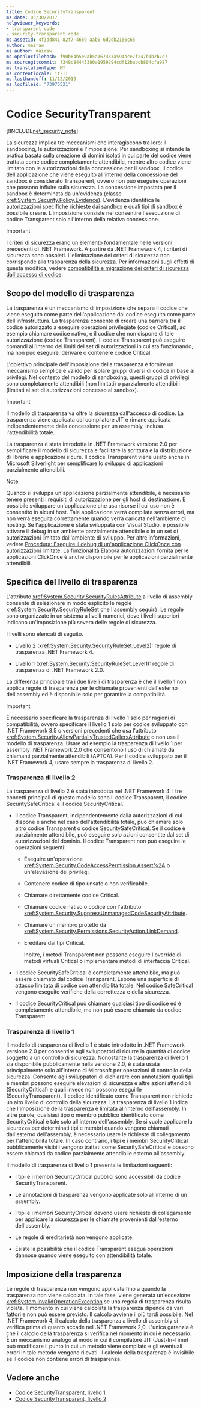 ```yaml
---
title: Codice SecurityTransparent
ms.date: 03/30/2017
helpviewer_keywords:
- transparent code
- security-transparent code
ms.assetid: 4f3dd841-82f7-4659-aab0-6d2db2166c65
author: mairaw
ms.author: mairaw
ms.openlocfilehash: f90b64b5e9ab5a167333a594ace7f247b1b2b7e7
ms.sourcegitcommit: f348c84443380a1959294cdf12babcb804cfa987
ms.translationtype: MT
ms.contentlocale: it-IT
ms.lasthandoff: 11/12/2019
ms.locfileid: "73975521"
---
```

# <a name="security-transparent-code"></a>Codice SecurityTransparent

[!INCLUDE[net_security_note](../../../includes/net-security-note-md.md)]

La sicurezza implica tre meccanismi che interagiscono tra loro: il sandboxing, le autorizzazioni e l'imposizione. Per sandboxing si intende la pratica basata sulla creazione di domini isolati in cui parte del codice viene trattata come codice completamente attendibile, mentre altro codice viene limitato con le autorizzazioni della concessione per il sandbox. Il codice dell'applicazione che viene eseguito all'interno della concessione del sandbox è considerato Transparent, ovvero non può eseguire operazioni che possono influire sulla sicurezza. La concessione impostata per il sandbox è determinata da un'evidenza (classe <xref:System.Security.Policy.Evidence>). L'evidenza identifica le autorizzazioni specifiche richieste dai sandbox e quali tipi di sandbox è possibile creare. L'imposizione consiste nel consentire l'esecuzione di codice Transparent solo all'interno della relativa concessione.

> [!IMPORTANT]
> I criteri di sicurezza erano un elemento fondamentale nelle versioni precedenti di .NET Framework. A partire da .NET Framework 4, i criteri di sicurezza sono obsoleti. L'eliminazione dei criteri di sicurezza non corrisponde alla trasparenza della sicurezza. Per informazioni sugli effetti di questa modifica, vedere [compatibilità e migrazione dei criteri di sicurezza dall'accesso di codice](code-access-security-policy-compatibility-and-migration.md).

## <a name="purpose-of-the-transparency-model"></a>Scopo del modello di trasparenza

La trasparenza è un meccanismo di imposizione che separa il codice che viene eseguito come parte dell'applicazione dal codice eseguito come parte dell'infrastruttura. La trasparenza consente di creare una barriera tra il codice autorizzato a eseguire operazioni privilegiate (codice Critical), ad esempio chiamare codice nativo, e il codice che non dispone di tale autorizzazione (codice Transparent). Il codice Transparent può eseguire comandi all'interno dei limiti del set di autorizzazioni in cui sta funzionando, ma non può eseguire, derivare o contenere codice Critical.

L'obiettivo principale dell'imposizione della trasparenza è fornire un meccanismo semplice e valido per isolare gruppi diversi di codice in base ai privilegi. Nel contesto del modello di sandboxing, questi gruppi di privilegi sono completamente attendibili (non limitati) o parzialmente attendibili (limitati al set di autorizzazioni concesso al sandbox).

> [!IMPORTANT]
> Il modello di trasparenza va oltre la sicurezza dall'accesso di codice. La trasparenza viene applicata dal compilatore JIT e rimane applicata indipendentemente dalla concessione per un assembly, inclusa l'attendibilità totale.

La trasparenza è stata introdotta in .NET Framework versione 2.0 per semplificare il modello di sicurezza e facilitare la scrittura e la distribuzione di librerie e applicazioni sicure. Il codice Transparent viene usato anche in Microsoft Silverlight per semplificare lo sviluppo di applicazioni parzialmente attendibili.

> [!NOTE]
> Quando si sviluppa un'applicazione parzialmente attendibile, è necessario tenere presenti i requisiti di autorizzazione per gli host di destinazione. È possibile sviluppare un'applicazione che usa risorse il cui uso non è consentito in alcuni host. Tale applicazione verrà compilata senza errori, ma non verrà eseguita correttamente quando verrà caricata nell'ambiente di hosting. Se l'applicazione è stata sviluppata con Visual Studio, è possibile attivare il debug in un ambiente parzialmente attendibile o in un set di autorizzazioni limitato dall'ambiente di sviluppo. Per altre informazioni, vedere [Procedura: Eseguire il debug di un'applicazione ClickOnce con autorizzazioni limitate](/visualstudio/deployment/how-to-debug-a-clickonce-application-with-restricted-permissions). La funzionalità Elabora autorizzazioni fornita per le applicazioni ClickOnce è anche disponibile per le applicazioni parzialmente attendibili.

## <a name="specifying-the-transparency-level"></a>Specifica del livello di trasparenza

L'attributo <xref:System.Security.SecurityRulesAttribute> a livello di assembly consente di selezionare in modo esplicito le regole <xref:System.Security.SecurityRuleSet> che l'assembly seguirà. Le regole sono organizzate in un sistema a livelli numerici, dove i livelli superiori indicano un'imposizione più severa delle regole di sicurezza.

I livelli sono elencati di seguito.

- Livello 2 (<xref:System.Security.SecurityRuleSet.Level2>): regole di trasparenza .NET Framework 4.

- Livello 1 (<xref:System.Security.SecurityRuleSet.Level1>): regole di trasparenza di .NET Framework 2.0.

La differenza principale tra i due livelli di trasparenza è che il livello 1 non applica regole di trasparenza per le chiamate provenienti dall'esterno dell'assembly ed è disponibile solo per garantire la compatibilità.

> [!IMPORTANT]
> È necessario specificare la trasparenza di livello 1 solo per ragioni di compatibilità, ovvero specificare il livello 1 solo per codice sviluppato con .NET Framework 3.5 o versioni precedenti che usa l'attributo <xref:System.Security.AllowPartiallyTrustedCallersAttribute> o non usa il modello di trasparenza. Usare ad esempio la trasparenza di livello 1 per assembly .NET Framework 2.0 che consentono l'uso di chiamate da chiamanti parzialmente attendibili (APTCA). Per il codice sviluppato per il .NET Framework 4, usare sempre la trasparenza di livello 2.

### <a name="level-2-transparency"></a>Trasparenza di livello 2

La trasparenza di livello 2 è stata introdotta nel .NET Framework 4. I tre concetti principali di questo modello sono il codice Transparent, il codice SecuritySafeCritical e il codice SecurityCritical.

- Il codice Transparent, indipendentemente dalla autorizzazioni di cui dispone e anche nel caso dell'attendibilità totale, può chiamare solo altro codice Transparent o codice SecuritySafeCritical. Se il codice è parzialmente attendibile, può eseguire solo azioni consentite dal set di autorizzazioni del dominio. Il codice Transparent non può eseguire le operazioni seguenti:

  - Eseguire un'operazione <xref:System.Security.CodeAccessPermission.Assert%2A> o un'elevazione dei privilegi.

  - Contenere codice di tipo unsafe o non verificabile.

  - Chiamare direttamente codice Critical.

  - Chiamare codice nativo o codice con l'attributo <xref:System.Security.SuppressUnmanagedCodeSecurityAttribute>.

  - Chiamare un membro protetto da <xref:System.Security.Permissions.SecurityAction.LinkDemand>.

  - Ereditare dai tipi Critical.

    Inoltre, i metodi Transparent non possono eseguire l'override di metodi virtuali Critical o implementare metodi di interfaccia Critical.

- Il codice SecuritySafeCritical è completamente attendibile, ma può essere chiamato dal codice Transparent. Espone una superficie di attacco limitata di codice con attendibilità totale. Nel codice SafeCritical vengono eseguite verifiche della correttezza e della sicurezza.

- Il codice SecurityCritical può chiamare qualsiasi tipo di codice ed è completamente attendibile, ma non può essere chiamato da codice Transparent.

### <a name="level-1-transparency"></a>Trasparenza di livello 1

Il modello di trasparenza di livello 1 è stato introdotto in .NET Framework versione 2.0 per consentire agli sviluppatori di ridurre la quantità di codice soggetto a un controllo di sicurezza. Nonostante la trasparenza di livello 1 sia disponibile pubblicamente nella versione 2.0, è stata usata principalmente solo all'interno di Microsoft per operazioni di controllo della sicurezza. Consente agli sviluppatori di dichiarare con annotazioni quali tipi e membri possono eseguire elevazioni di sicurezza e altre azioni attendibili (SecurityCritical) e quali invece non possono eseguirle (SecurityTransparent). Il codice identificato come Transparent non richiede un alto livello di controllo della sicurezza. La trasparenza di livello 1 indica che l'imposizione della trasparenza è limitata all'interno dell'assembly. In altre parole, qualsiasi tipo o membro pubblico identificato come SecurityCritical è tale solo all'interno dell'assembly. Se si vuole applicare la sicurezza per determinati tipi e membri quando vengono chiamati dall'esterno dell'assembly, è necessario usare le richieste di collegamento per l'attendibilità totale. In caso contrario, i tipi e i membri SecurityCritical pubblicamente visibili vengono trattati come SecuritySafeCritical e possono essere chiamati da codice parzialmente attendibile esterno all'assembly.

Il modello di trasparenza di livello 1 presenta le limitazioni seguenti:

- I tipi e i membri SecurityCritical pubblici sono accessibili da codice SecurityTransparent.

- Le annotazioni di trasparenza vengono applicate solo all'interno di un assembly.

- I tipi e i membri SecurityCritical devono usare richieste di collegamento per applicare la sicurezza per le chiamate provenienti dall'esterno dell'assembly.

- Le regole di ereditarietà non vengono applicate.

- Esiste la possibilità che il codice Transparent esegua operazioni dannose quando viene eseguito con attendibilità totale.

## <a name="transparency-enforcement"></a>Imposizione della trasparenza

Le regole di trasparenza non vengono applicate fino a quando la trasparenza non viene calcolata. In tale fase, viene generata un'eccezione <xref:System.InvalidOperationException> se una regola di trasparenza risulta violata. Il momento in cui viene calcolata la trasparenza dipende da vari fattori e non può essere previsto. Il calcolo avviene il più tardi possibile. Nel .NET Framework 4, il calcolo della trasparenza a livello di assembly si verifica prima di quanto accade nel .NET Framework 2,0. L'unica garanzia è che il calcolo della trasparenza si verifica nel momento in cui è necessario. È un meccanismo analogo al modo in cui il compilatore JIT (Just-In-Time) può modificare il punto in cui un metodo viene compilato e gli eventuali errori in tale metodo vengono rilevati. Il calcolo della trasparenza è invisibile se il codice non contiene errori di trasparenza.

## <a name="see-also"></a>Vedere anche

- [Codice SecurityTransparent, livello 1](security-transparent-code-level-1.md)
- [Codice SecurityTransparent, livello 2](security-transparent-code-level-2.md)
